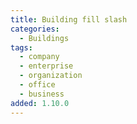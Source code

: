 ```yaml
---
title: Building fill slash
categories:
  - Buildings
tags:
  - company
  - enterprise
  - organization
  - office
  - business
added: 1.10.0
---
```

